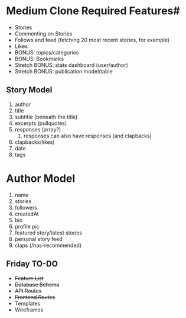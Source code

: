 # Medium Clone Required Features#

* Stories
* Commenting on Stories
* Follows and feed (fetching 20 most recent stories, for example)
* Likes
* BONUS: topics/categories
* BONUS: Bookmarks
* Stretch BONUS: stats dashboard (user/author)
* Stretch BONUS: publication model/table

## Story Model

1. author
2. title
3. subtitle (beneath the title)
4. excerpts (pullquotes)
5. responses (array?)
   1. responses can also have responses (and clapbacks)
6. clapbacks(likes)
7. date
8. tags

# Author Model

1. name
2. stories
3. followers
4. createdAt
5. bio
6. profile pic
7. featured story/latest stories
8. personal story feed
9. claps (/has-recommended)

## Friday TO-DO

* ~~Feature List~~
* ~~Database Schema~~
* ~~API Routes~~
* ~~Frontend Routes~~
* Templates
* Wireframes
